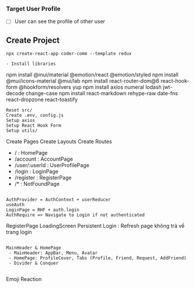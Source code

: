 ### Target User Profile

- [ ] User can see the profile of other user

## Create Project

```
npx create-react-app coder-comm --template redux

- Install libraries

```

npm install @mui/material @emotion/react @emotion/styled
npm install @mui/icons-material @mui/lab
npm install react-router-dom@6 react-hook-form @hookform/resolvers yup
npm install axios numeral lodash jwt-decode change-case
npm install react-markdown rehype-raw date-fns react-dropzone react-toastify

```
Reset src/
Create .env, config.js
Setup axios
Setup React Hook Form
Setup utils/

```

Create Pages
Create Layouts
Create Routes

- / : HomePage
- /account : AccountPage
- /user/:userId : UserProfilePage
- /login : LoginPage
- /register : RegisterPage
- /\* : NotFoundPage

```

AuthProvider = AuthContext + userReducer
useAuth
LoginPage = RHF + auth.login
AuthRequire => Navigate to Login if not authenticated

```

RegisterPage
LoadingScreen
Persistent Login : Refresh page không trả về trang login

```

MainHeader & HomePage
 - MainHeader: AppBar, Menu, Avatar
 - HomePage: ProfileCover, Tabs (Profile, Friend, Request, AddFriend)
 - Divider & Conquer

```

```

```

Emoji Reaction
